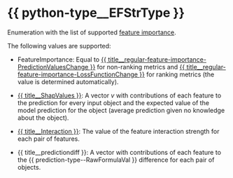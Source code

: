 # {{ python-type__EFStrType }}

Enumeration with the list of supported [feature importance](fstr.md).

The following values are supported:
- FeatureImportance: Equal to [{{ title__regular-feature-importance-PredictionValuesChange }}](../concepts/fstr.md#regular-feature-importance) for non-ranking metrics and [{{ title__regular-feature-importance-LossFunctionChange }}](../concepts/fstr.md#regular-feature-importances__lossfunctionchange) for ranking metrics (the value is determined automatically).
    
- [{{ title__ShapValues }}](../concepts/shap-values.md): A vector $v$ with contributions of each feature to the prediction for every input object and the expected value of the model prediction for the object (average prediction given no knowledge about the object).
- [{{ title__Interaction }}](../concepts/feature-interaction.md#feature-interaction-strength): The value of the feature interaction strength for each pair of features.
    
- {{ title__predictiondiff }}: A vector with contributions of each feature to the {{ prediction-type--RawFormulaVal }} difference for each pair of objects.

